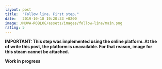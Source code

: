 ```yaml
---
layout: post
title:  "Follow line. First step."
date:   2019-10-18 19:20:33 +0200
image: /MUVA-ROBLOG/assets/images/follow-line/main.png
rating: 5
---
```


**IMPORTANT: This step was implemented using the online platform. At the of write this post, the platform is unavailable. For that reason, image for this steam cannot be attached.**

**Work in progress**